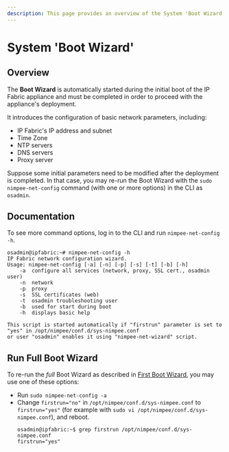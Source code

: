 ```yaml
---
description: This page provides an overview of the System 'Boot Wizard'.
---
```


# System 'Boot Wizard'

## Overview

The **Boot Wizard** is automatically started during the initial boot of the IP
Fabric appliance and must be completed in order to proceed with the appliance's
deployment.

It introduces the configuration of basic network parameters, including:

- IP Fabric's IP address and subnet
- Time Zone
- NTP servers
- DNS servers
- Proxy server

Suppose some initial parameters need to be modified after the deployment is
completed. In that case, you may re-run the Boot Wizard with the
`sudo nimpee-net-config` command (with one or more options) in the CLI as
`osadmin`.

## Documentation

To see more command options, log in to the CLI and run `nimpee-net-config -h`.

```shell
osadmin@ipfabric:~# nimpee-net-config -h
IP Fabric network configuration wizard.
Usage: nimpee-net-config [-a] [-n] [-p] [-s] [-t] [-b] [-h]
	-a	configure all services (network, proxy, SSL cert., osadmin user)
	-n	network
	-p	proxy
	-s	SSL certificates (web)
	-t	osadmin troubleshooting user
	-b	used for start during boot
	-h	displays basic help

This script is started automatically if "firstrun" parameter is set to "yes" in /opt/nimpee/conf.d/sys-nimpee.conf
or user "osadmin" enables it using "nimpee-net-wizard" script.
```

## Run Full Boot Wizard

To re-run the _full_ Boot Wizard as described
in [First Boot Wizard](../../Getting_Started/Platform_First_Steps/02-boot_wizard.md),
you may use one of these options:

- Run `sudo nimpee-net-config -a`
- Change `firstrun="no"` in `/opt/nimpee/conf.d/sys-nimpee.conf` to
  `firstrun="yes"` (for example with
  `sudo vi /opt/nimpee/conf.d/sys-nimpee.conf`), and reboot.
  ```shell
  osadmin@ipfabric:~$ grep firstrun /opt/nimpee/conf.d/sys-nimpee.conf
  firstrun="yes"
  ```

